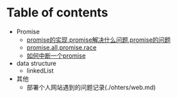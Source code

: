 <!--
 * @Author: your name
 * @Date: 2021-09-03 21:36:38
 * @LastEditTime: 2021-10-04 20:19:58
 * @LastEditors: Please set LastEditors
 * @Description: In User Settings Edit
 * @FilePath: \learning-Record\SUMMARY.md
-->
# Table of contents

* Promise
  * [promise的实现,promise解决什么问题,promise的问题](./yibu/promise.md)
  * [promise.all,promise.race](./yibu/allRace.md)
  * [如何中断一个promise](./yibu/break.md)
* data structure
  * linkedList
* 其他
  *  部署个人网站遇到的问题记录(./ohters/web.md)